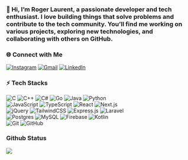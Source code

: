 ### 👋 Hi, I’m Roger Laurent, a passionate developer and tech enthusiast. I love building things that solve problems and contribute to the tech community. You’ll find me working on various projects, exploring new technologies, and collaborating with others on GitHub.

### 🌐 **Connect with Me**

[![Instagram](https://img.shields.io/badge/-Instagram-8a3ab9?style=flat-square&logo=instagram&logoColor=white)](https://www.instagram.com/rogerlaurent_rl)
[![Gmail](https://img.shields.io/badge/-Gmail-D14836?style=flat-square&logo=gmail&logoColor=white)](rogerlaurent20@gmail.com)
[![LinkedIn](https://img.shields.io/badge/-LinkedIn-0077B5?style=flat-square&logo=linkedin&logoColor=white)](https://www.linkedin.com/in/roger-laurent/)
  
### ⚡ **Tech Stacks**

![C](https://img.shields.io/badge/-C-00599C?style=for-the-badge&logo=c&logoColor=white) ![C++](https://img.shields.io/badge/-C++-00599C?style=for-the-badge&logo=c%2B%2B&logoColor=white) ![C#](https://img.shields.io/badge/-C%23-239120?style=for-the-badge&logo=csharp&logoColor=white) ![Go](https://img.shields.io/badge/-Go-00ADD8?style=for-the-badge&logo=go&logoColor=white) ![Java](https://img.shields.io/badge/-Java-007396?style=for-the-badge&logo=java&logoColor=white) ![Python](https://img.shields.io/badge/-Python-3776AB?style=for-the-badge&logo=python&logoColor=white)  
![JavaScript](https://img.shields.io/badge/-JavaScript-F7DF1E?style=for-the-badge&logo=javascript&logoColor=black) ![TypeScript](https://img.shields.io/badge/-TypeScript-3178C6?style=for-the-badge&logo=typescript&logoColor=white) ![React](https://img.shields.io/badge/-React-61DAFB?style=for-the-badge&logo=react&logoColor=black) ![Next.js](https://img.shields.io/badge/-Next.js-000000?style=for-the-badge&logo=nextdotjs&logoColor=white)  
![jQuery](https://img.shields.io/badge/-jQuery-0769AD?style=for-the-badge&logo=jquery&logoColor=white) ![TailwindCSS](https://img.shields.io/badge/-TailwindCSS-06B6D4?style=for-the-badge&logo=tailwindcss&logoColor=white) ![Express.js](https://img.shields.io/badge/-Express.js-000000?style=for-the-badge&logo=express&logoColor=white) ![Laravel](https://img.shields.io/badge/-Laravel-EA4C89?style=for-the-badge&logo=laravel&logoColor=white)  
![Postgres](https://img.shields.io/badge/-PostgreSQL-4169E1?style=for-the-badge&logo=postgresql&logoColor=white) ![MySQL](https://img.shields.io/badge/-MySQL-4479A1?style=for-the-badge&logo=mysql&logoColor=white) ![Firebase](https://img.shields.io/badge/-Firebase-FFCA28?style=for-the-badge&logo=firebase&logoColor=black) ![Kotlin](https://img.shields.io/badge/-Kotlin-7F52FF?style=for-the-badge&logo=kotlin&logoColor=white)  
![Git](https://img.shields.io/badge/-Git-F05032?style=for-the-badge&logo=git&logoColor=white) ![GitHub](https://img.shields.io/badge/-GitHub-181717?style=for-the-badge&logo=github&logoColor=white)



### Github Status

![](https://github-readme-stats-git-masterrstaa-rickstaa.vercel.app/api/top-langs/?username=roglau&include_all_commits=true&count_private=true&layout=compact&langs_count=8&size_weight=0.5&count_weight=0.5)

<!---
roglau/roglau is a ✨ special ✨ repository because its `README.md` (this file) appears on your GitHub profile.
You can click the Preview link to take a look at your changes.
--->
